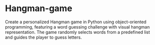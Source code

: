 # Hangman-game
Create a personalized Hangman game in Python using object-oriented programming, featuring a word guessing challenge with visual hangman representation. The game randomly selects words from a predefined list and guides the player to guess letters. 
